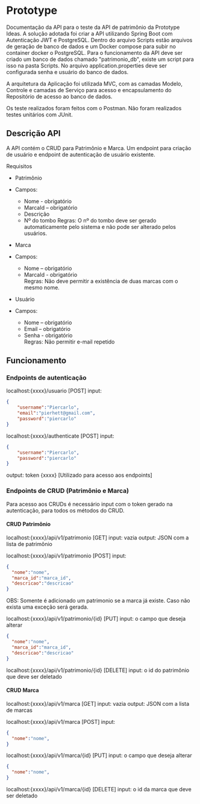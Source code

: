 # Prototype

Documentação da API para o teste da API de patrimônio da Prototype Ideas. A solução adotada foi criar a API utilizando Spring Boot com Autenticação JWT e PostgreSQL. Dentro do arquivo Scripts estão arquivos de geração de banco de dados e um Docker compose para subir no container docker o PostgreSQL. Para o funcionamento da API deve ser criado um banco de dados chamado "patrimonio_db", existe um script para isso na pasta Scripts. No arquivo application.properties deve ser configurada senha e usuário do banco de dados.

A arquitetura da Aplicação foi utilizada MVC, com as camadas Modelo, Controle e camadas de Serviço para acesso e encapsulamento do Repositório de acesso ao banco de dados.

Os teste realizados foram feitos com o Postman. Não foram realizados testes unitários com JUnit.

## Descrição API

A API contém o CRUD para Patrimônio e Marca. Um endpoint para criação de usuário e endpoint de autenticação de usuário existente.

Requisitos  
- Patrimônio  
- Campos:  
  - Nome - obrigatório  
  - MarcaId – obrigatório 
  - Descrição  
  - Nº do tombo 
Regras: O nº do tombo deve ser gerado automaticamente pelo sistema e não pode ser alterado pelos usuários.  

- Marca  
- Campos:  
   - Nome – obrigatório  
   - MarcaId - obrigatório  
Regras: Não deve permitir a existência de duas marcas com o mesmo nome.  

- Usuário 
-  Campos:  
   - Nome – obrigatório  
   - Email – obrigatório  
   - Senha - obrigatório  
Regras: Não permitir e-mail repetido 

## Funcionamento 

### Endpoints de autenticação

localhost:{xxxx}/usuario [POST] 
input:
```json 
{
    "username":"Piercarlo",
    "email":"pierhett@gmail.com",
    "password":"piercarlo"
}
```
localhost:{xxxx}/authenticate [POST]
input:
```json 
{
    "username":"Piercarlo",
    "password":"piercarlo"
}
```
output: token {xxxx} [Utilizado para acesso aos endpoints]

### Endpoints de CRUD (Patrimônio e Marca)

Para acesso aos CRUDs é necessário input com o token gerado na autenticação, para todos os métodos do CRUD.

#### CRUD Patrimônio

localhost:{xxxx}/api/v1/patrimonio [GET]
input: vazia
output: JSON com a lista de patrimônio

localhost:{xxxx}/api/v1/patrimonio [POST]
input:

```json
{
  "nome":"nome",
  "marca_id":"marca_id",
  "descricao":"descricao"
}
``` 

OBS: Somente é adicionado um patrimonio se a marca já existe. Caso não exista uma exceção será gerada.

localhost:{xxxx}/api/v1/patrimonio/{id} [PUT]
input: o campo que deseja alterar
```json
{
  "nome":"nome",
  "marca_id":"marca_id",
  "descricao":"descricao"
}
```
localhost:{xxxx}/api/v1/patrimonio/{id} [DELETE]
input: o id do patrimônio que deve ser deletado

#### CRUD Marca

localhost:{xxxx}/api/v1/marca [GET]
input: vazia
output: JSON com a lista de marcas

localhost:{xxxx}/api/v1/marca [POST]
input:

```json
{
  "nome":"nome",
}
``` 
localhost:{xxxx}/api/v1/marca/{id} [PUT]
input: o campo que deseja alterar
```json
{
  "nome":"nome",
}
```
localhost:{xxxx}/api/v1/marca/{id} [DELETE]
input: o id da marca que deve ser deletado



